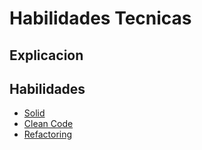 # Habilidades Tecnicas

## Explicacion

## Habilidades

* [Solid](Solid/index.md)
* [Clean Code](CleanCode/index.md)
* [Refactoring](Refactoring/index.md)